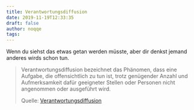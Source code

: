 ```yaml
---
title: Verantwortungsdiffusion
date: 2019-11-19T12:33:35
draft: false
author: noqqe
tags:
---
```


Wenn du siehst das etwas getan werden müsste, aber dir denkst jemand anderes
wirds schon tun.

> Verantwortungsdiffusion bezeichnet das Phänomen, dass eine Aufgabe, die
> offensichtlich zu tun ist, trotz genügender Anzahl und Aufmerksamkeit dafür
> geeigneter Stellen oder Personen nicht angenommen oder ausgeführt wird.
>
> Quelle: [Verantwortungsdiffusion](https://de.m.wikipedia.org/wiki/Verantwortungsdiffusion)
